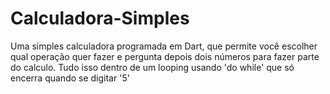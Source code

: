 # Calculadora-Simples
Uma simples calculadora programada em Dart, que permite você escolher qual operação quer fazer e pergunta depois dois números para fazer parte do calculo. Tudo isso dentro de um looping usando 'do while' que só encerra quando se digitar '5'

